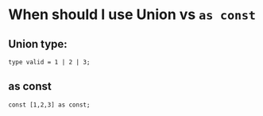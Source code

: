 # When should I use Union vs `as const`

## Union type:
`type valid = 1 | 2 | 3;`

## as const
`const [1,2,3] as const;`

